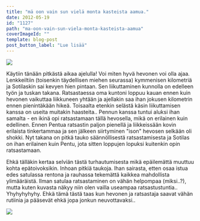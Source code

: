 ```yaml
---
title: "mä oon vain sun vielä monta kasteista aamua."
date: 2012-05-19
id: "1127"
path: "ma-oon-vain-sun-viela-monta-kasteista-aamua"
coverImageId: ""
template: blog-post
post_button_label: "Lue lisää"
---
```


[![](/images/IMG_0143.jpg)](http://4.bp.blogspot.com/-kyXIDnoyfIk/T7gDNlrtNjI/AAAAAAAAAps/6YdBZ-HMHjE/s1600/IMG_0143.jpg)

Käytiin tänään pitkästä aikaa ajelulla! Voi miten hyvä hevonen voi olla ajaa. Lenkkeiltiin (toisenkin täydellisen miehen seurassa) kymmenisen kilometriä ja Sotilaskin sai kevyen hien pintaan. Sen liikuttaminen kunnolla on edelleen työn ja tuskan takana. Ratsastaessa oma kuntoni loppuu kauan ennen kuin hevonen vaikuttaa liikkuneen yhtään ja ajellakin saa ihan jokusen kilometrin ennen pienintäkään hikeä. Toisaalta etenkin selästä käsin liikuttamisen kanssa on useita muitakin haasteita.. Pennun kanssa tuntui aluksi ihan samalta - en ikinä opi ratsastamaan tällä hevosella, mikä on erilainen kuin edellinen. Ennen Pentua ratsastin paljon pienellä ja liikkeissään kovin erilaista tinkertammaa ja sen jälkeen siirtyminen "ison" hevosen selkään oli shokki. Nyt takana on pitkä tauko säännöllisestä ratsastamisesta ja Sotilas on ihan erilainen kuin Pentu, jota sitten loppujen lopuksi kuitenkin opin ratsastamaan.

Ehkä tälläkin kertaa selviän tästä turhautumisesta mikä epäilemättä muuttuu kohta epätoivoksikin. Inhoan pitkiä taukoja. Ihan sairasta, etten osaa istua edes satulassa rentona ja rauhassa tekemättä kaikkea mahdollista ylimääräistä. Ilman satulaa ratsastaminen on vähän helpompaa (miksi..?), mutta kuten kuvasta näkyy niin olen vailla useampaa ratsastustuntia.. Yhyhyhyhyhy. Ehkä tämä tästä taas kun hevonen ja ratsastaja saavat vähän rutiinia ja pääsevät ehkä jopa jonkun neuvottavaksi..

[![](/images/IMG_0336.jpg)](http://3.bp.blogspot.com/-ilj5m7GFya0/T7gDQukbK3I/AAAAAAAAAp0/tAtuU_5q4tA/s1600/IMG_0336.jpg)
